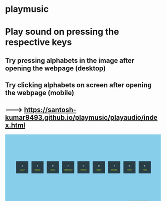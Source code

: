 # playmusic

# Play sound on pressing the respective keys 
## Try pressing alphabets in the image after opening the webpage (desktop)
## Try clicking alphabets on screen after opening the webpage (mobile)
## ---> https://santosh-kumar9493.github.io/playmusic/playaudio/index.html
![alt text](https://github.com/santosh-kumar9493/playmusic/blob/main/screenshot.PNG)
